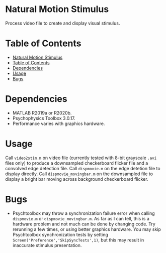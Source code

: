 # Natural Motion Stimulus

Process video file to create and display visual stimulus.

# Table of Contents
<!--ts-->
   * [Natural Motion Stimulus](#natural-motion-stimulus)
   * [Table of Contents](#table-of-contents)
   * [Dependencies](#dependencies)
   * [Usage](#usage)
   * [Bugs](#bugs)

<!-- Added by: mofei, at: Wed Jan 27 15:41:33 CST 2021 -->

<!--te-->

# Dependencies

* MATLAB R2019a or R2020b.
* Psychophysics Toolbox 3.0.17.
* Performance varies with graphics hardware.

# Usage

Call `video2stim.m` on video file (currently tested with 8-bit grayscale `.avi` files only) to produce a downsampled checkerboard flicker file and a convolved edge detection file. Call `dispmovie.m` on the edge detetion file to display directly. Call `dispmovie_movingbar.m` on the downsampled file to display a bright bar moving across background checkerboard flicker.

# Bugs

* Psychtoolbox may throw a synchronization failure error when calling `dispmovie.m` or `dispmovie_movingbar.m`. As far as I can tell, this is a hardware problem and not much can be done by changing code. Try rerunning a few times, or using better graphics hardware. You may skip Psychtoolbox synchronization tests by setting `Screen('Preference','SkipSyncTests',1)`, but this may result in inaccurate stimulus presentation.
